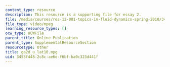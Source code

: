 ```yaml
---
content_type: resource
description: This resource is a supporting file for essay 2.
file: /media/courses/res-12-001-topics-in-fluid-dynamics-spring-2010/3453f4482c8cae6ef6bfba0c323d441f_ga2d_u_lat10.mpg
file_type: video/mpeg
learning_resource_types: []
ocw_type: OCWFile
parent_title: Online Publication
parent_type: SupplementalResourceSection
resourcetype: Other
title: ga2d_u_lat10.mpg
uid: 3453f448-2c8c-ae6e-f6bf-ba0c323d441f
---
```

